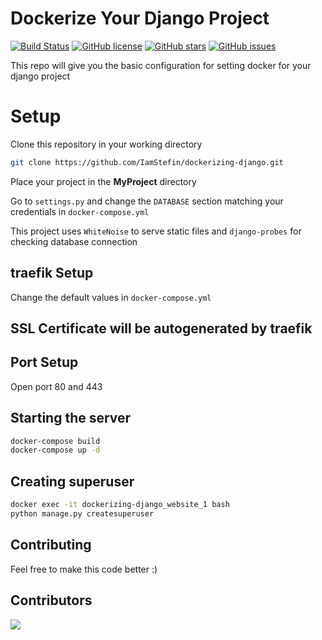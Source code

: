 # Dockerize Your Django Project
[![Build Status](https://travis-ci.com/IamStefin/dockerizing-django.svg?branch=master)](https://travis-ci.com/IamStefin/dockerizing-django)
[![GitHub license](https://img.shields.io/github/license/IamStefin/dockerizing-django)](https://github.com/IamStefin/dockerizing-django/blob/master/LICENSE)
[![GitHub stars](https://img.shields.io/github/stars/IamStefin/dockerizing-django)](https://github.com/IamStefin/dockerizing-django/stargazers)
[![GitHub issues](https://img.shields.io/github/issues/IamStefin/dockerizing-django)](https://github.com/IamStefin/dockerizing-django/issues)

This repo will give you the basic configuration for setting docker for your django project

# Setup

Clone this repository in your working directory

```bash
git clone https://github.com/IamStefin/dockerizing-django.git
```

Place your project in the **MyProject** directory

Go to `settings.py` and change the `DATABASE` section matching your credentials in `docker-compose.yml`

This project uses `WhiteNoise` to serve static files and `django-probes` for checking database connection

## traefik Setup

Change the default values in `docker-compose.yml`

## SSL Certificate will be autogenerated by traefik

## Port Setup

Open port 80 and 443

## Starting the server

```bash
docker-compose build
docker-compose up -d
```

## Creating superuser

```bash
docker exec -it dockerizing-django_website_1 bash
python manage.py createsuperuser
```

## Contributing

Feel free to make this code better :)

## Contributors

<a href="https://github.com/iamstefin/dockerizing-django/graphs/contributors">
  <img src="https://contributors-img.web.app/image?repo=iamstefin/dockerizing-django" />
</a>
